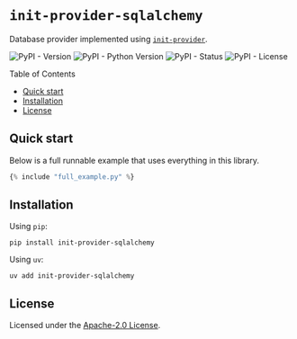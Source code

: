 <h1><code>init-provider-sqlalchemy</code></h1>

Database provider implemented using [`init-provider`](https://github.com/vduseev/init-provider).

![PyPI - Version](https://img.shields.io/pypi/v/init-provider-sqlalchemy)
![PyPI - Python Version](https://img.shields.io/pypi/pyversions/init-provider-sqlalchemy)
![PyPI - Status](https://img.shields.io/pypi/status/init-provider-sqlalchemy)
![PyPI - License](https://img.shields.io/pypi/l/init-provider-sqlalchemy)

Table of Contents

- [Quick start](#quick-start)
- [Installation](#installation)
- [License](#license)

## Quick start

Below is a full runnable example that uses everything in this library.

```python
{% include "full_example.py" %}
```

## Installation

Using `pip`:

```shell
pip install init-provider-sqlalchemy
```

Using `uv`:

```shell
uv add init-provider-sqlalchemy
```

## License

Licensed under the [Apache-2.0 License](./LICENSE).

